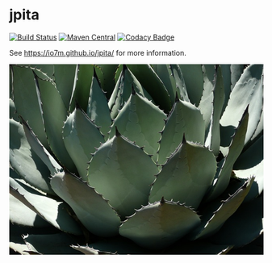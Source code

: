 jpita
===

[![Build Status](https://travis-ci.org/io7m/jpita.svg?branch=master)](https://travis-ci.org/io7m/jpita)
[![Maven Central](https://maven-badges.herokuapp.com/maven-central/com.io7m.jpita/io7m-jpita/badge.png)](https://maven-badges.herokuapp.com/maven-central/com.io7m.jpita/io7m-jpita)
[![Codacy Badge](https://api.codacy.com/project/badge/Grade/d2f5203fef504ba59b53da939799bfa6)](https://www.codacy.com/app/github_79/jpita?utm_source=github.com&amp;utm_medium=referral&amp;utm_content=io7m/jpita&amp;utm_campaign=Badge_Grade)

See https://io7m.github.io/jpita/ for more information.

![jpita](./src/site/resources/jpita.jpg?raw=true)
